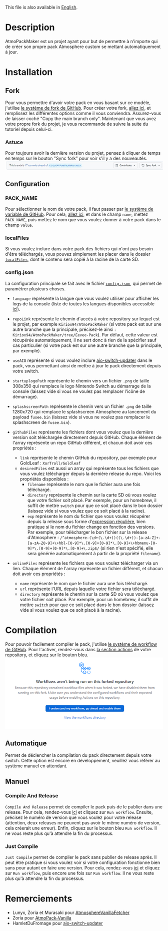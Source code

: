 This file is also available in [English](/readme.md).

# Description
AtmoPackMaker est un projet ayant pour but de permettre à n'importe qui de créer son propre pack Atmosphere custom se mettant automatiquement à jour.

# Installation
## Fork
Pour vous permettre d'avoir votre pack en vous basant sur ce modèle, j'utilise [le système de fork de GitHub](https://docs.github.com/fr/pull-requests/collaborating-with-pull-requests/working-with-forks/fork-a-repo). Pour créer votre fork, [allez ici](https://github.com/Kiriox94/AtmoPackMaker/fork), et remplissez les différentes options comme il vous conviendra. Assurez-vous de laisser coché "Copy the main branch only". Maintenant que vous avez votre propre fork du projet, je vous recommande de suivre la suite du tutoriel depuis celui-ci.

### Astuce
Pour toujours avoir la dernière version du projet, pensez à cliquer de temps en temps sur le bouton "Sync fork" pour voir s'il y a des nouveautés.\
![sync_fork_button](/.github/sync_fork_button.png)

## Configuration

### PACK_NAME
Pour sélectionner le nom de votre pack, il faut passer par [le système de variable de GitHub](https://docs.github.com/fr/actions/learn-github-actions/variables). Pour cela, [allez ici](../../settings/variables/actions/new), et dans le champ `name`, mettez `PACK_NAME`, puis mettez le nom que vous voulez donner à votre pack dans le champ `value`.

### localFiles
Si vous voulez inclure dans votre pack des fichiers qui n'ont pas besoin d'être téléchargés, vous pouvez simplement les placer dans le dossier [`localFiles`](/localFiles), dont le contenu sera copié à la racine de la carte SD.

### config.json
La configuration principale se fait avec le fichier [`config.json`](/config.json), qui permet de paramétrer plusieurs choses.

- `language` représente la langue que vous voulez utiliser pour afficher les logs de la console (liste de toutes les langues disponibles accessible [ici](/translation.csv)).

- `repoLink` représente le chemin d'accès à votre repository sur lequel est le projet, par exemple `Kiriox94/AtmoPackMaker` (si votre pack est sur une autre branche que la principale, précisez-le ainsi : `Kiriox94/AtmoPackMaker/tree/Eevee-Pack`). Par défaut, cette valeur est récupérée automatiquement, il ne sert donc à rien de la spécifier sauf cas particulier (si votre pack est sur une autre branche que la principale, par exemple).

- `useAIO` représente si vous voulez inclure [aio-switch-updater](https://github.com/HamletDuFromage/aio-switch-updater) dans le pack, vous permettant ainsi de mettre à jour le pack directement depuis votre switch.

- `startuplogoPath` représente le chemin vers un fichier `.png` de taille 308x350 qui remplace le logo Nintendo Switch au démarrage de la console (laissez vide si vous ne voulez pas remplacer l'icône de démarrage).

- `splashscreenPath` représente le chemin vers un fichier `.png` de taille 1280x720 qui remplace le splashscreen Atmosphere au lancement du payload `fusee.bin` (laissez vide si vous ne voulez pas remplacer le splashscreen de `fusee.bin`).

- `githubFiles` représente les fichiers dont vous voulez que la dernière version soit téléchargée directement depuis GitHub. Chaque élément de l'array représente un repo GitHub différent, et chacun doit avoir ces propriétés :
    - `link` représente le chemin GitHub du repository, par exemple pour GoldLeaf : `XorTroll/Goldleaf`
    - `desiredFiles` est aussi un array qui représente tous les fichiers que vous voulez télécharger depuis la dernière release du repo. Voici les propriétés disponibles :
        - `filename` représente le nom que le fichier aura une fois téléchargé.
        - `directory` représente le chemin sur la carte SD où vous voulez que votre fichier soit placé. Par exemple, pour un homebrew, il suffit de mettre `switch` pour que ce soit placé dans le bon dossier (laissez vide si vous voulez que ce soit placé à la racine).
        - `exp` représente le nom du fichier que vous voulez récupérer depuis la release sous forme d'[expression régulière](https://www.empirik.fr/nos-ressources/article/expressions-regulieres-ou-regex-definition-cas-dusages-et-exemples/), bien pratique si le nom du fichier change en fonction des versions. Par exemple, pour télécharger le bon fichier sur la release d'Atmosphere : `/^atmosphere-(\d+(\.\d+))((\.\d+))-[a-zA-Z]+-[a-zA-Z0-9]+\+hbl-[0-9]*\.[0-9]+[0-9]*\.[0-9]+\+hbmenu-[0-9]*\.[0-9]+[0-9]*\.[0-9]+\.zip$/` (si rien n'est spécifié, elle sera générée automatiquement à partir de la propriété `filename`).

- `onlineFiles` représente les fichiers que vous voulez télécharger via un lien. Chaque élément de l'array représente un fichier différent, et chacun doit avoir ces propriétés :
    - `name` représente le nom que le fichier aura une fois téléchargé.
    - `url` représente l'URL depuis laquelle votre fichier sera téléchargé.
    - `directory` représente le chemin sur la carte SD où vous voulez que votre fichier soit placé. Par exemple, pour un homebrew, il suffit de mettre `switch` pour que ce soit placé dans le bon dossier (laissez vide si vous voulez que ce soit placé à la racine).
         
# Compilation
Pour pouvoir facilement compiler le pack, j'utilise [le système de workflow de GitHub](https://docs.github.com/fr/actions/using-workflows/about-workflows). Pour l'activer, rendez-vous dans [la section actions](../../actions) de votre repository, et cliquez sur le bouton bleu.\
![actions](/.github/actions.png)

## Automatique
Permet de déclencher la compilation du pack directement depuis votre switch. Cette option est encore en développement, veuillez vous référer au système manuel en attendant.

## Manuel
### Compile And Release
`Compile And Release` permet de compiler le pack puis de le publier dans une release. Pour cela, rendez-vous [ici](../../actions/workflows/releaseOnTag.yml) et cliquez sur `Run workflow`. Ensuite, précisez le numéro de version que vous voulez pour votre release (attention, deux releases ne peuvent pas avoir le même numéro de version, cela créerait une erreur). Enfin, cliquez sur le bouton bleu `Run workflow`. Il ne vous reste plus qu'à attendre la fin du processus.
### Just Compile
`Just Compile` permet de compiler le pack sans publier de release après. Il peut être pratique si vous voulez voir si votre configuration fonctionne bien sans pour autant en faire une version. Pour cela, rendez-vous [ici](../../actions/workflows/node.js.yml) et cliquez sur `Run workflow`, puis encore une fois sur `Run workflow`. Il ne vous reste plus qu'à attendre la fin du processus. 

# Remerciements
- Lunyx, Zoria et Murasaki pour [AtmosphereVanillaFetcher](https://github.com/Lunyyx/AtmosphereVanillaFetcher-cli)
- Zoria pour [AtmoPack-Vanilla](https://github.com/THZoria/AtmoPack-Vanilla)
- HamletDuFromage pour [aio-switch-updater](https://github.com/HamletDuFromage/aio-switch-updater)
